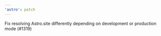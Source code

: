 ```yaml
---
'astro': patch
---
```


Fix resolving Astro.site differently depending on development or production mode (#1319)
